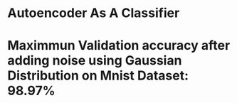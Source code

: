  # Autoencoder As A Classifier
 # Maximmun Validation accuracy after adding noise using Gaussian Distribution on Mnist Dataset: 98.97%
